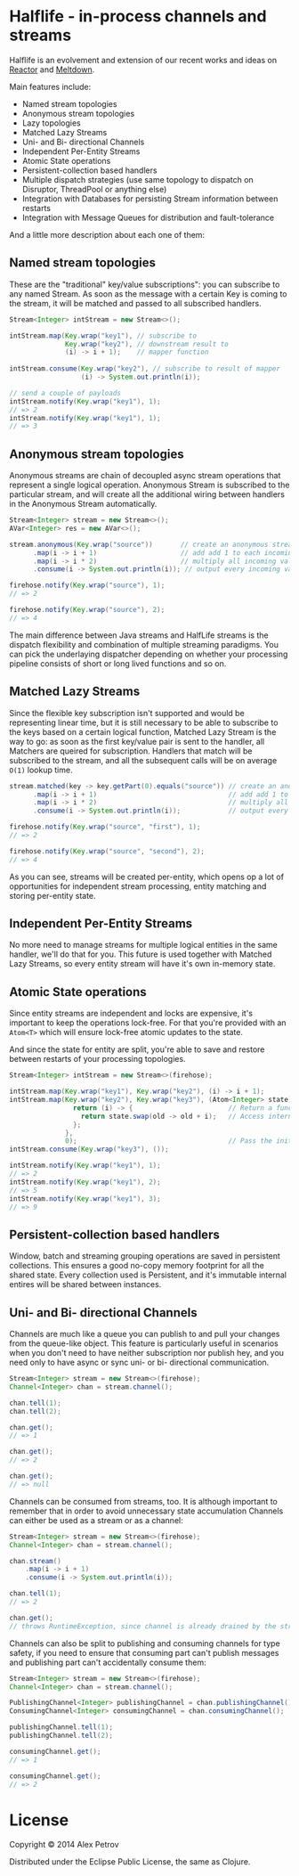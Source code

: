 # Halflife - in-process channels and streams

Halflife is an evolvement and extension of our recent works and ideas on
[Reactor]() and [Meltdown]().

Main features include:

  * Named stream topologies
  * Anonymous stream topologies
  * Lazy topologies
  * Matched Lazy Streams
  * Uni- and Bi- directional Channels 
  * Independent Per-Entity Streams
  * Atomic State operations
  * Persistent-collection based handlers
  * Multiple dispatch strategies (use same topology to dispatch on Disruptor, ThreadPool or anything else)
  * Integration with Databases for persisting Stream information between restarts
  * Integration with Message Queues for distribution and fault-tolerance
  
And a little more description about each one of them:

## Named stream topologies

These are the "traditional" key/value subscriptions": you can subscribe to any named Stream.
As soon as the message with a certain Key is coming to the stream, it will be matched
and passed to all subscribed handlers.

```java
Stream<Integer> intStream = new Stream<>();

intStream.map(Key.wrap("key1"), // subscribe to
              Key.wrap("key2"), // downstream result to
              (i) -> i + 1);    // mapper function
              
intStream.consume(Key.wrap("key2"), // subscribe to result of mapper 
                  (i) -> System.out.println(i));

// send a couple of payloads
intStream.notify(Key.wrap("key1"), 1);
// => 2
intStream.notify(Key.wrap("key1"), 1);
// => 3
```

## Anonymous stream topologies

Anonymous streams are chain of decoupled async stream operations that represent a single
logical operation. Anonymous Stream is subscribed to the particular stream, and will
create all the additional wiring between handlers in the Anonymous Stream automatically.

```java
Stream<Integer> stream = new Stream<>();
AVar<Integer> res = new AVar<>();

stream.anonymous(Key.wrap("source"))       // create an anonymous stream subscribed to "source"
      .map(i -> i + 1)                     // add add 1 to each incoming value
      .map(i -> i * 2)                     // multiply all incoming values by 2
      .consume(i -> System.out.println(i)); // output every incoming value to stdout

firehose.notify(Key.wrap("source"), 1); 
// => 2

firehose.notify(Key.wrap("source"), 2);
// => 4
```

The main difference between Java streams and HalfLife streams is the dispatch flexibility
and combination of multiple streaming paradigms. You can pick the underlaying
dispatcher depending on whether your processing pipeline consists of short or long lived
functions and so on.

## Matched Lazy Streams

Since the flexible key subscription isn't supported and would be representing linear time,
but it is still necessary to be able to subscribe to the keys based on a certain logical
function, Matched Lazy Stream is the way to go: as soon as the first key/value pair is
sent to the handler, all Matchers are queired for subscription. Handlers that match
will be subscribed to the stream, and all the subsequent calls will be on average `O(1)`
lookup time.

```java
stream.matched(key -> key.getPart(0).equals("source")) // create an anonymous stream subscribed to "source"
      .map(i -> i + 1)                                 // add add 1 to each incoming value
      .map(i -> i * 2)                                 // multiply all incoming values by 2
      .consume(i -> System.out.println(i));            // output every incoming value to stdout

firehose.notify(Key.wrap("source", "first"), 1);
// => 2

firehose.notify(Key.wrap("source", "second"), 2);
// => 4
```

As you can see, streams will be created per-entity, which opens op a lot of opportunities
for independent stream processing, entity matching and storing per-entity state.

## Independent Per-Entity Streams

No more need to manage streams for multiple logical entities in the same handler,
we'll do that for you. This future is used together with Matched Lazy Streams, so
every entity stream will have it's own in-memory state.

## Atomic State operations

Since entity streams are independent and locks are expensive, it's important to
keep the operations lock-free. For that you're provided with an `Atom<T>` which
will ensure lock-free atomic updates to the state.

And since the state for entity are split, you're able to save and restore between
restarts of your processing topologies.

```java
Stream<Integer> intStream = new Stream<>(firehose);

intStream.map(Key.wrap("key1"), Key.wrap("key2"), (i) -> i + 1);             
intStream.map(Key.wrap("key2"), Key.wrap("key3"), (Atom<Integer> state) -> { // Use a supplier to capture state in closure 
                return (i) -> {                        // Return a function, just as a "regular" map would do
                  return state.swap(old -> old + i);   // Access internal state
                };
              },
              0);                                      // Pass the initial value for state
intStream.consume(Key.wrap("key3"), ());

intStream.notify(Key.wrap("key1"), 1);
// => 2
intStream.notify(Key.wrap("key1"), 2);
// => 5 
intStream.notify(Key.wrap("key1"), 3);
// => 9
```

## Persistent-collection based handlers

Window, batch and streaming grouping operations are saved in persistent collections.
This ensures a good no-copy memory footprint for all the shared state. Every
collection used is Persistent, and it's immutable internal entires will be
shared between instances.

## Uni- and Bi- directional Channels

Channels are much like a queue you can publish to and pull your changes from
the queue-like object. This feature is particularly useful in scenarios when
you don't need to have neither subscription nor publish hey, and you need
only to have async or sync uni- or bi- directional communication.

```java
Stream<Integer> stream = new Stream<>(firehose);
Channel<Integer> chan = stream.channel();

chan.tell(1);
chan.tell(2);

chan.get();
// => 1

chan.get();
// => 2

chan.get();
// => null
```

Channels can be consumed from streams, too. It is although important to remember
that in order to avoid unnecessary state accumulation Channels can either be
used as a stream or as a channel:

```java
Stream<Integer> stream = new Stream<>(firehose);
Channel<Integer> chan = stream.channel();

chan.stream()
    .map(i -> i + 1)
    .consume(i -> System.out.println(i));

chan.tell(1);
// => 2

chan.get();
// throws RuntimeException, since channel is already drained by the stream
```

Channels can also be split to publishing and consuming channels for type safety,
if you need to ensure that consuming part can't publish messages and publishing
part can't accidentally consume them:

```java
Stream<Integer> stream = new Stream<>(firehose);
Channel<Integer> chan = stream.channel();

PublishingChannel<Integer> publishingChannel = chan.publishingChannel();
ConsumingChannel<Integer> consumingChannel = chan.consumingChannel();

publishingChannel.tell(1);
publishingChannel.tell(2);

consumingChannel.get();
// => 1

consumingChannel.get();
// => 2
```

# License

Copyright © 2014 Alex Petrov

Distributed under the Eclipse Public License, the same as Clojure.






